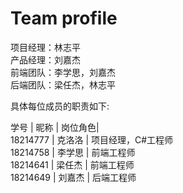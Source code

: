 # Team profile

项目经理：林志平<br/>
产品经理：刘嘉杰<br/>
前端团队：李学思，刘嘉杰<br/>
后端团队：梁任杰，林志平<br/>

具体每位成员的职责如下:

 学号    |  昵称  | 岗位角色|<br/>
18214777 | 克洛洛 | 项目经理，C#工程师<br/>
18214758 | 李学思 | 前端工程师<br/>
18214641 | 梁任杰 | 前端工程师<br/>
18214649 | 刘嘉杰 | 后端工程师<br/>
